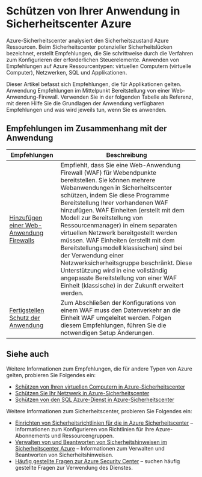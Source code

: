 <properties
   pageTitle="Schützen von Ihrer Anwendung in Sicherheitscenter Azure | Microsoft Azure"
   description="Dieses Dokument Adressen Empfehlungen im Sicherheitscenter Azure, mit denen Sie schützen Ihrer Azure Applications und unter Einhaltung der Sicherheitsrichtlinien bleiben."
   services="security-center"
   documentationCenter="na"
   authors="TerryLanfear"
   manager="MBaldwin"
   editor=""/>

<tags
   ms.service="security-center"
   ms.devlang="na"
   ms.topic="article"
   ms.tgt_pltfrm="na"
   ms.workload="na"
   ms.date="08/04/2016"
   ms.author="terrylan"/>

# <a name="protecting-your-applications-in-azure-security-center"></a>Schützen von Ihrer Anwendung in Sicherheitscenter Azure

Azure-Sicherheitscenter analysiert den Sicherheitszustand Azure Ressourcen. Beim Sicherheitscenter potenzieller Sicherheitslücken bezeichnet, erstellt Empfehlungen, die Sie schrittweise durch die Verfahren zum Konfigurieren der erforderlichen Steuerelemente.  Anwenden von Empfehlungen auf Azure Ressourcentypen: virtuellen Computern (virtuelle Computer), Netzwerken, SQL und Applikationen.

Dieser Artikel befasst sich Empfehlungen, die für Applikationen gelten.  Anwendung Empfehlungen im Mittelpunkt Bereitstellung von einer Web-Anwendung-Firewall.  Verwenden Sie in der folgenden Tabelle als Referenz, mit deren Hilfe Sie die Grundlagen der Anwendung verfügbaren Empfehlungen und was wird jeweils tun, wenn Sie es anwenden.

## <a name="available-application-recommendations"></a>Empfehlungen im Zusammenhang mit der Anwendung

|Empfehlungen|Beschreibung|
|-----|-----|
|[Hinzufügen einer Web-Anwendung Firewalls](security-center-add-web-application-firewall.md)|Empfiehlt, dass Sie eine Web-Anwendung Firewall (WAF) für Webendpunkte bereitstellen. Sie können mehrere Webanwendungen in Sicherheitscenter schützen, indem Sie diese Programme Bereitstellung Ihrer vorhandenen WAF hinzufügen. WAF Einheiten (erstellt mit dem Modell zur Bereitstellung von Ressourcenmanager) in einem separaten virtuellen Netzwerk bereitgestellt werden müssen. WAF Einheiten (erstellt mit dem Bereitstellungsmodell klassischen) sind bei der Verwendung einer Netzwerksicherheitsgruppe beschränkt. Diese Unterstützung wird in eine vollständig angepasste Bereitstellung von einer WAF Einheit (klassische) in der Zukunft erweitert werden.|
|[Fertigstellen Schutz der Anwendung](security-center-add-web-application-firewall.md#finalize-application-protection)|Zum Abschließen der Konfigurations von einem WAF muss den Datenverkehr an die Einheit WAF umgeleitet werden. Folgen diesem Empfehlungen, führen Sie die notwendigen Setup Änderungen.|

## <a name="see-also"></a>Siehe auch

Weitere Informationen zum Empfehlungen, die für andere Typen von Azure gelten, probieren Sie Folgendes ein:

- [Schützen von Ihren virtuellen Computern in Azure-Sicherheitscenter](security-center-virtual-machine-recommendations.md)
- [Schützen Sie Ihr Netzwerk in Azure-Sicherheitscenter](security-center-network-recommendations.md)
- [Schützen von den SQL Azure-Dienst in Azure-Sicherheitscenter](security-center-sql-service-recommendations.md)

Weitere Informationen zum Sicherheitscenter, probieren Sie Folgendes ein:

- [Einrichten von Sicherheitsrichtlinien für die in Azure Sicherheitscenter](security-center-policies.md) – Informationen zum Konfigurieren von Richtlinien für Ihre Azure-Abonnements und Ressourcengruppen.
- [Verwalten von und Beantworten von Sicherheitshinweisen im Sicherheitscenter Azure](security-center-managing-and-responding-alerts.md) – Informationen zum Verwalten und Beantworten von Sicherheitshinweisen.
- [Häufig gestellte Fragen zur Azure Security Center](security-center-faq.md) – suchen häufig gestellte Fragen zur Verwendung des Dienstes.
